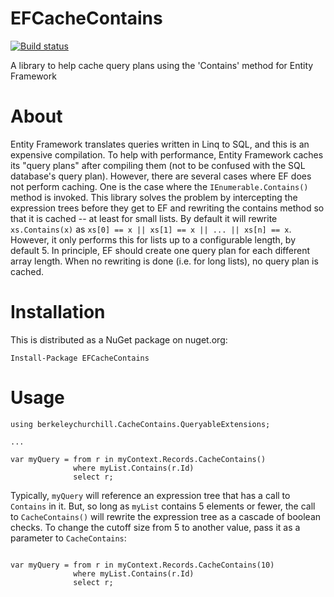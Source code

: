 # EFCacheContains

[![Build status](https://ci.appveyor.com/api/projects/status/d2aj00i8de4thr0e/branch/master?svg=true)](https://ci.appveyor.com/project/bchurchill/efcachecontains/branch/master)

A library to help cache query plans using the 'Contains' method for Entity Framework

# About

Entity Framework translates queries written in Linq to SQL, and this is an expensive compilation.  To help with performance, Entity Framework caches its "query plans" after compiling them (not to be confused with the SQL database's query plan).  However, there are several cases where EF does not perform caching.  One is the case where the `IEnumerable.Contains()` method is invoked.  This library solves the problem by intercepting the expression trees before they get to EF and rewriting the contains method so that it is cached -- at least for small lists.  By default it will rewrite `xs.Contains(x)` as `xs[0] == x || xs[1] == x || ... || xs[n] == x`.  However, it only performs this for lists up to a configurable length, by default 5.  In principle, EF should create one query plan for each different array length.  When no rewriting is done (i.e. for long lists), no query plan is cached.

# Installation

This is distributed as a NuGet package on nuget.org:

```
Install-Package EFCacheContains
```

# Usage

```
using berkeleychurchill.CacheContains.QueryableExtensions;

...

var myQuery = from r in myContext.Records.CacheContains()
              where myList.Contains(r.Id)
              select r;
```

Typically, `myQuery` will reference an expression tree that has a call to `Contains` in it.  But, so long as `myList` contains 5 elements or fewer, the call to `CacheContains()` will rewrite the expression tree as a cascade of boolean checks.  To change the cutoff size from 5 to another value, pass it as a parameter to `CacheContains`:

```

var myQuery = from r in myContext.Records.CacheContains(10)
              where myList.Contains(r.Id)
              select r;
```



